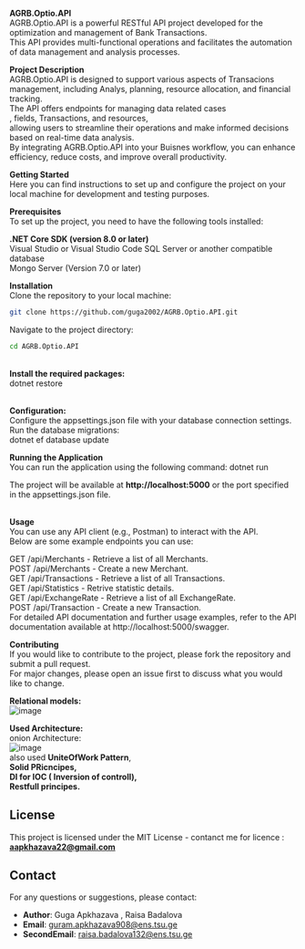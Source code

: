 **AGRB.Optio.API**<br>
AGRB.Optio.API is a powerful RESTful API project developed for the optimization and management of Bank Transactions. <br>
This API provides multi-functional operations and facilitates the automation of data management and analysis processes.

**Project Description**<br>
AGRB.Optio.API is designed to support various aspects of Transacions management,<r> including Analys, planning,
resource allocation, and financial tracking.<br> The API offers endpoints for managing data related cases<br>, fields,
Transactions, and resources,<br> allowing users to streamline their operations and make informed decisions based on real-time
data analysis.<br> By integrating AGRB.Optio.API into your Buisnes workflow, you can enhance efficiency, reduce costs, and improve overall productivity.<br>

**Getting Started**<br>
Here you can find instructions to set up and configure the project on your
local machine for development and testing purposes.<br>

**Prerequisites**<br>
To set up the project, you need to have the following tools installed:<br>

**.NET Core SDK (version 8.0 or later)**<br>
Visual Studio or Visual Studio Code
SQL Server or another compatible database<br>
Mongo Server (Version 7.0 or later) <br>

**Installation**<br>
Clone the repository to your local machine:<br>
```sh
git clone https://github.com/guga2002/AGRB.Optio.API.git
```
Navigate to the project directory:<br>
```sh
cd AGRB.Optio.API
```

<br>**Install the required packages:**<br>
dotnet restore

<br>**Configuration:**<br>
Configure the appsettings.json file with your database connection settings.
Run the database migrations:<br>
dotnet ef database update<br>

**Running the Application**<br>
You can run the application using the following command:
dotnet run<br>

The project will be available at **http://localhost:5000** or the port specified in the appsettings.json file.<br>

<br>**Usage**<br>
You can use any API client (e.g., Postman) to interact with the API.<br> Below are some example endpoints you can use:<br>

GET /api/Merchants - Retrieve a list of all Merchants.<br>
POST /api/Merchants - Create a new Merchant.<br>
GET /api/Transactions - Retrieve a list of all Transactions.<br>
GET /api/Statistics - Retrive statistic details.<br>
GET /api/ExchangeRate - Retrieve a list of all ExchangeRate.<br>
POST /api/Transaction - Create a new Transaction.<br>
For detailed API documentation and further usage examples, refer to the API documentation available at
http://localhost:5000/swagger.<br>

**Contributing**<br>
If you would like to contribute to the project, please fork the repository and submit a pull request. <br>For major changes, 
please open an issue first to discuss what you would like to change.<br>

**Relational models:** <br>
![image](https://github.com/guga2002/AGRB.Optio.API/assets/74540934/f3a2aacf-49ce-4567-acbd-ae820ffef948)

**Used Architecture:** <br>
onion Architecture:<br>
![image](https://github.com/guga2002/AGRB.Optio.API/assets/74540934/acc022c0-ae1e-4d78-99ee-185dd8bad84a)
<br>
also used **UniteOfWork Pattern**,<br> **Solid PRicncipes,<br> DI for IOC ( Inversion of controll),<br> Restfull principes.** <br>
## License
This project is licensed under the MIT License - contanct me  for licence : **aapkhazava22@gmail.com** <br>
## Contact
For any questions or suggestions, please contact:
- **Author**: Guga Apkhazava , Raisa Badalova
- **Email**: guram.apkhazava908@ens.tsu.ge
- **SecondEmail**: raisa.badalova132@ens.tsu.ge


